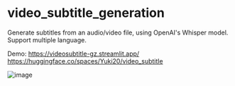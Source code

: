 # video_subtitle_generation
Generate subtitles from an audio/video file, using OpenAI's Whisper model. Support multiple language.

Demo: 
https://videosubtitle-gz.streamlit.app/
https://huggingface.co/spaces/Yuki20/video_subtitle

![image](https://github.com/user-attachments/assets/4e8d695f-347d-4f36-a6ac-27e1f9987187)
